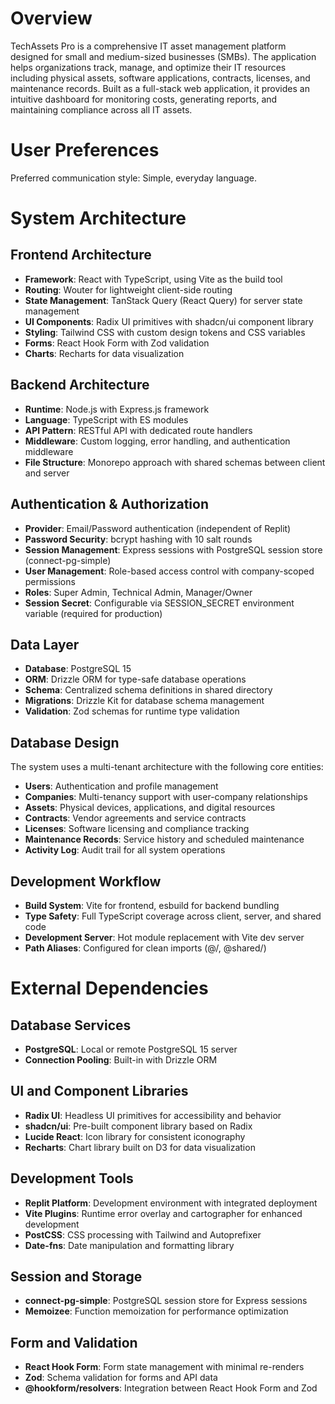 # Overview

TechAssets Pro is a comprehensive IT asset management platform designed for small and medium-sized businesses (SMBs). The application helps organizations track, manage, and optimize their IT resources including physical assets, software applications, contracts, licenses, and maintenance records. Built as a full-stack web application, it provides an intuitive dashboard for monitoring costs, generating reports, and maintaining compliance across all IT assets.

# User Preferences

Preferred communication style: Simple, everyday language.

# System Architecture

## Frontend Architecture
- **Framework**: React with TypeScript, using Vite as the build tool
- **Routing**: Wouter for lightweight client-side routing
- **State Management**: TanStack Query (React Query) for server state management
- **UI Components**: Radix UI primitives with shadcn/ui component library
- **Styling**: Tailwind CSS with custom design tokens and CSS variables
- **Forms**: React Hook Form with Zod validation
- **Charts**: Recharts for data visualization

## Backend Architecture
- **Runtime**: Node.js with Express.js framework
- **Language**: TypeScript with ES modules
- **API Pattern**: RESTful API with dedicated route handlers
- **Middleware**: Custom logging, error handling, and authentication middleware
- **File Structure**: Monorepo approach with shared schemas between client and server

## Authentication & Authorization
- **Provider**: Email/Password authentication (independent of Replit)
- **Password Security**: bcrypt hashing with 10 salt rounds
- **Session Management**: Express sessions with PostgreSQL session store (connect-pg-simple)
- **User Management**: Role-based access control with company-scoped permissions
- **Roles**: Super Admin, Technical Admin, Manager/Owner
- **Session Secret**: Configurable via SESSION_SECRET environment variable (required for production)

## Data Layer
- **Database**: PostgreSQL 15
- **ORM**: Drizzle ORM for type-safe database operations
- **Schema**: Centralized schema definitions in shared directory
- **Migrations**: Drizzle Kit for database schema management
- **Validation**: Zod schemas for runtime type validation

## Database Design
The system uses a multi-tenant architecture with the following core entities:
- **Users**: Authentication and profile management
- **Companies**: Multi-tenancy support with user-company relationships
- **Assets**: Physical devices, applications, and digital resources
- **Contracts**: Vendor agreements and service contracts
- **Licenses**: Software licensing and compliance tracking
- **Maintenance Records**: Service history and scheduled maintenance
- **Activity Log**: Audit trail for all system operations

## Development Workflow
- **Build System**: Vite for frontend, esbuild for backend bundling
- **Type Safety**: Full TypeScript coverage across client, server, and shared code
- **Development Server**: Hot module replacement with Vite dev server
- **Path Aliases**: Configured for clean imports (@/, @shared/)

# External Dependencies

## Database Services
- **PostgreSQL**: Local or remote PostgreSQL 15 server
- **Connection Pooling**: Built-in with Drizzle ORM

## UI and Component Libraries
- **Radix UI**: Headless UI primitives for accessibility and behavior
- **shadcn/ui**: Pre-built component library based on Radix
- **Lucide React**: Icon library for consistent iconography
- **Recharts**: Chart library built on D3 for data visualization

## Development Tools
- **Replit Platform**: Development environment with integrated deployment
- **Vite Plugins**: Runtime error overlay and cartographer for enhanced development
- **PostCSS**: CSS processing with Tailwind and Autoprefixer
- **Date-fns**: Date manipulation and formatting library

## Session and Storage
- **connect-pg-simple**: PostgreSQL session store for Express sessions
- **Memoizee**: Function memoization for performance optimization

## Form and Validation
- **React Hook Form**: Form state management with minimal re-renders
- **Zod**: Schema validation for forms and API data
- **@hookform/resolvers**: Integration between React Hook Form and Zod